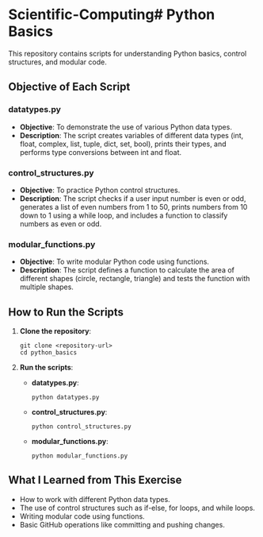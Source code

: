 # Scientific-Computing# Python Basics

This repository contains scripts for understanding Python basics, control structures, and modular code.

## Objective of Each Script


### datatypes.py
- **Objective**: To demonstrate the use of various Python data types.
- **Description**: The script creates variables of different data types (int, float, complex, list, tuple, dict, set, bool), prints their types, and performs type conversions between int and float.



### control_structures.py
- **Objective**: To practice Python control structures.
- **Description**: The script checks if a user input number is even or odd, generates a list of even numbers from 1 to 50, prints numbers from 10 down to 1 using a while loop, and includes a function to classify numbers as even or odd.



### modular_functions.py
- **Objective**: To write modular Python code using functions.
- **Description**: The script defines a function to calculate the area of different shapes (circle, rectangle, triangle) and tests the function with multiple shapes.




## How to Run the Scripts

1. **Clone the repository**:
   ```
   git clone <repository-url>
   cd python_basics
   ```

2. **Run the scripts**:
   - **datatypes.py**:
     ```
     python datatypes.py
     ```
   - **control_structures.py**:
     ```
     python control_structures.py
     ```
   - **modular_functions.py**:
     ```
     python modular_functions.py
     ```

## What I Learned from This Exercise

- How to work with different Python data types.
- The use of control structures such as if-else, for loops, and while loops.
- Writing modular code using functions.
- Basic GitHub operations like committing and pushing changes.